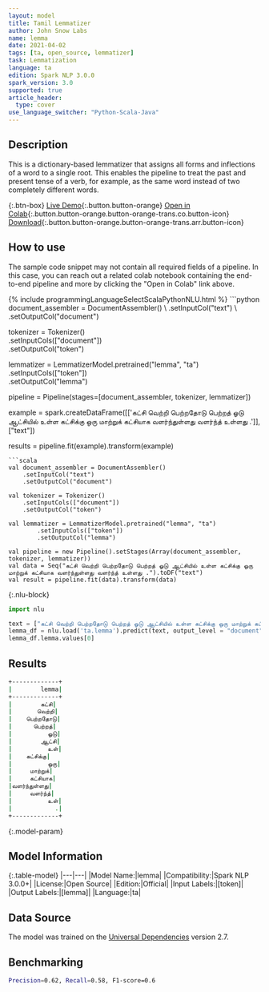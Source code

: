 ```yaml
---
layout: model
title: Tamil Lemmatizer
author: John Snow Labs
name: lemma
date: 2021-04-02
tags: [ta, open_source, lemmatizer]
task: Lemmatization
language: ta
edition: Spark NLP 3.0.0
spark_version: 3.0
supported: true
article_header:
  type: cover
use_language_switcher: "Python-Scala-Java"
---
```


## Description

This is a dictionary-based lemmatizer that assigns all forms and inflections of a word to a single root. This enables the pipeline to treat the past and present tense of a verb, for example, as the same word instead of two completely different words.

{:.btn-box}
[Live Demo](https://demo.johnsnowlabs.com/public/TEXT_PREPROCESSING/){:.button.button-orange}
[Open in Colab](https://colab.research.google.com/github/JohnSnowLabs/spark-nlp-workshop/blob/master/tutorials/streamlit_notebooks/TEXT_PREPROCESSING.ipynb){:.button.button-orange.button-orange-trans.co.button-icon}
[Download](https://s3.amazonaws.com/auxdata.johnsnowlabs.com/public/models/lemma_ta_3.0.0_3.0_1617388293492.zip){:.button.button-orange.button-orange-trans.arr.button-icon}

## How to use

The sample code snippet may not contain all required fields of a pipeline. In this case, you can reach out a related colab notebook containing the end-to-end pipeline and more by clicking the "Open in Colab" link above.




<div class="tabs-box" markdown="1">
{% include programmingLanguageSelectScalaPythonNLU.html %}
```python
document_assembler = DocumentAssembler() \
    .setInputCol("text") \
    .setOutputCol("document")

tokenizer = Tokenizer()\
    .setInputCols(["document"]) \
    .setOutputCol("token")

lemmatizer = LemmatizerModel.pretrained("lemma", "ta") \
        .setInputCols(["token"]) \
        .setOutputCol("lemma")

pipeline = Pipeline(stages=[document_assembler, tokenizer, lemmatizer])

example = spark.createDataFrame([['கட்சி வெற்றி பெற்றதோடு பெற்றத் ஓடு ஆட்சியில் உள்ள கட்சிக்கு ஒரு மாற்றுக் கட்சியாக வளர்ந்துள்ளது வளர்ந்த் உள்ளது .']], ["text"])

results = pipeline.fit(example).transform(example)
```
```scala
val document_assembler = DocumentAssembler()
    .setInputCol("text")
    .setOutputCol("document")

val tokenizer = Tokenizer()
    .setInputCols(["document"])
    .setOutputCol("token")

val lemmatizer = LemmatizerModel.pretrained("lemma", "ta")
        .setInputCols(["token"])
        .setOutputCol("lemma")

val pipeline = new Pipeline().setStages(Array(document_assembler, tokenizer, lemmatizer))
val data = Seq("கட்சி வெற்றி பெற்றதோடு பெற்றத் ஓடு ஆட்சியில் உள்ள கட்சிக்கு ஒரு மாற்றுக் கட்சியாக வளர்ந்துள்ளது வளர்ந்த் உள்ளது .").toDF("text")
val result = pipeline.fit(data).transform(data)
```

{:.nlu-block}
```python
import nlu

text = ["கட்சி வெற்றி பெற்றதோடு பெற்றத் ஓடு ஆட்சியில் உள்ள கட்சிக்கு ஒரு மாற்றுக் கட்சியாக வளர்ந்துள்ளது வளர்ந்த் உள்ளது ."]
lemma_df = nlu.load('ta.lemma').predict(text, output_level = "document")
lemma_df.lemma.values[0]
```
</div>

## Results

```bash
+-------------+
|        lemma|
+-------------+
|        கட்சி|
|       வெற்றி|
|    பெற்றதோடு|
|      பெற்றத்|
|          ஓடு|
|        ஆட்சி|
|          உள்|
|    கட்சிக்கு|
|          ஒரு|
|     மாற்றுக்|
|     கட்சியாக|
|வளர்ந்துள்ளது|
|     வளர்ந்த்|
|          உள்|
|            .|
+-------------+
```

{:.model-param}
## Model Information

{:.table-model}
|---|---|
|Model Name:|lemma|
|Compatibility:|Spark NLP 3.0.0+|
|License:|Open Source|
|Edition:|Official|
|Input Labels:|[token]|
|Output Labels:|[lemma]|
|Language:|ta|

## Data Source

The model was trained on the [Universal Dependencies](https://www.universaldependencies.org) version 2.7.

## Benchmarking

```bash
Precision=0.62, Recall=0.58, F1-score=0.6
```